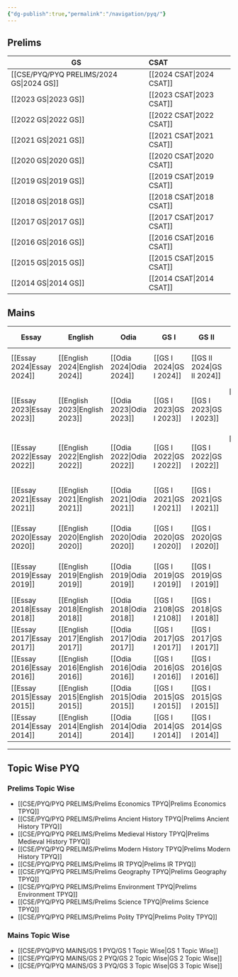 ```yaml
---
{"dg-publish":true,"permalink":"/navigation/pyq/"}
---
```



## Prelims


| GS          | CSAT          |
| ----------- |:------------- |
| [[CSE/PYQ/PYQ PRELIMS/2024 GS\|2024 GS]] | [[2024 CSAT\|2024 CSAT]] |
| [[2023 GS\|2023 GS]] | [[2023 CSAT\|2023 CSAT]] |
| [[2022 GS\|2022 GS]] | [[2022 CSAT\|2022 CSAT]] |
| [[2021 GS\|2021 GS]] | [[2021 CSAT\|2021 CSAT]] |
| [[2020 GS\|2020 GS]] | [[2020 CSAT\|2020 CSAT]] |
| [[2019 GS\|2019 GS]] | [[2019 CSAT\|2019 CSAT]] |
| [[2018 GS\|2018 GS]] | [[2018 CSAT\|2018 CSAT]] |
| [[2017 GS\|2017 GS]] | [[2017 CSAT\|2017 CSAT]] |
| [[2016 GS\|2016 GS]] | [[2016 CSAT\|2016 CSAT]] |
| [[2015 GS\|2015 GS]] | [[2015 CSAT\|2015 CSAT]] |
| [[2014 GS\|2014 GS]] | [[2014 CSAT\|2014 CSAT]] |
## Mains

| Essay          | English          | Odia          | GS I          | GS II          |     GS III.     | GS IV          | Economics -I     | Economics -II |
| -------------- | ---------------- | ------------- | ------------- | -------------- | :-------------: | -------------- | ---------------- | ------------- |
| [[Essay 2024\|Essay 2024]] | [[English 2024\|English 2024]] | [[Odia 2024\|Odia 2024]] | [[GS I 2024\|GS I 2024]] | [[GS II 2024\|GS II 2024]] | [[GS III 2024\|GS III 2024]] | [[GS IV 2024\|GS IV 2024]] |                  |               |
| [[Essay 2023\|Essay 2023]] | [[English 2023\|English 2023]] | [[Odia 2023\|Odia 2023]] | [[GS I 2023\|GS I 2023]] | [[GS I 2023\|GS I 2023]]  | [[CSE/PYQ/PYQ MAINS/GS 3 PYQ/GS III 2023\|GS III 2023]] | [[GS IV 2023\|GS IV 2023]] |                  |               |
| [[Essay 2022\|Essay 2022]] | [[English 2022\|English 2022]] | [[Odia 2022\|Odia 2022]] | [[GS I 2022\|GS I 2022]] | [[GS I 2022\|GS I 2022]]  | [[CSE/PYQ/PYQ MAINS/GS 3 PYQ/GS III 2022\|GS III 2022]] | [[GS IV 2022\|GS IV 2022]] |                  |               |
| [[Essay 2021\|Essay 2021]] | [[English 2021\|English 2021]] | [[Odia 2021\|Odia 2021]] | [[GS I 2021\|GS I 2021]] | [[GS I 2021\|GS I 2021]]  | [[GS III 2021\|GS III 2021]] | [[GS IV 2021\|GS IV 2021]] |                  |               |
| [[Essay 2020\|Essay 2020]] | [[English 2020\|English 2020]] | [[Odia 2020\|Odia 2020]] | [[GS I 2020\|GS I 2020]] | [[GS I 2020\|GS I 2020]]  | [[GS III 2020\|GS III 2020]] | [[GS IV 2020\|GS IV 2020]] |                  |               |
| [[Essay 2019\|Essay 2019]] | [[English 2019\|English 2019]] | [[Odia 2019\|Odia 2019]] | [[GS I 2019\|GS I 2019]] | [[GS I 2019\|GS I 2019]]  | [[GS III 2019\|GS III 2019]] | [[GS IV 2019\|GS IV 2019]] | [[CSE/PYQ/PYQ OPTIONAL/PAPER 1 PYQ/E1-19\|E1-19]] |               |
| [[Essay 2018\|Essay 2018]] | [[English 2018\|English 2018]] | [[Odia 2018\|Odia 2018]] | [[GS I 2108\|GS I 2108]] | [[GS I 2018\|GS I 2018]]  |                 |                |                  |               |
| [[Essay 2017\|Essay 2017]] | [[English 2017\|English 2017]] | [[Odia 2017\|Odia 2017]] | [[GS I 2017\|GS I 2017]] | [[GS I 2017\|GS I 2017]]  |                 |                |                  |               |
| [[Essay 2016\|Essay 2016]] | [[English 2016\|English 2016]] | [[Odia 2016\|Odia 2016]] | [[GS I 2016\|GS I 2016]] | [[GS I 2016\|GS I 2016]]  |                 |                |                  |               |
| [[Essay 2015\|Essay 2015]] | [[English 2015\|English 2015]] | [[Odia 2015\|Odia 2015]] | [[GS I 2015\|GS I 2015]] | [[GS I 2015\|GS I 2015]]  |                 |                |                  |               |
| [[Essay 2014\|Essay 2014]] | [[English 2014\|English 2014]] | [[Odia 2014\|Odia 2014]] | [[GS I 2014\|GS I 2014]] | [[GS I 2014\|GS I 2014]]  |                 |                |                  |               |


---

## Topic Wise PYQ

### Prelims Topic Wise
- [[CSE/PYQ/PYQ PRELIMS/Prelims Economics TPYQ\|Prelims Economics TPYQ]]
- [[CSE/PYQ/PYQ PRELIMS/Prelims Ancient History TPYQ\|Prelims Ancient History TPYQ]]
- [[CSE/PYQ/PYQ PRELIMS/Prelims Medieval History TPYQ\|Prelims Medieval History TPYQ]]
- [[CSE/PYQ/PYQ PRELIMS/Prelims Modern History TPYQ\|Prelims Modern History TPYQ]]
- [[CSE/PYQ/PYQ PRELIMS/Prelims IR TPYQ\|Prelims IR TPYQ]]
- [[CSE/PYQ/PYQ PRELIMS/Prelims Geography TPYQ\|Prelims Geography TPYQ]]
- [[CSE/PYQ/PYQ PRELIMS/Prelims Environment TPYQ\|Prelims Environment TPYQ]]
- [[CSE/PYQ/PYQ PRELIMS/Prelims Science TPYQ\|Prelims Science TPYQ]]
- [[CSE/PYQ/PYQ PRELIMS/Prelims Polity TPYQ\|Prelims Polity TPYQ]]

### Mains Topic Wise
- [[CSE/PYQ/PYQ MAINS/GS 1 PYQ/GS 1 Topic Wise\|GS 1 Topic Wise]]
- [[CSE/PYQ/PYQ MAINS/GS 2 PYQ/GS 2 Topic Wise\|GS 2 Topic Wise]]
- [[CSE/PYQ/PYQ MAINS/GS 3 PYQ/GS 3 Topic Wise\|GS 3 Topic Wise]]